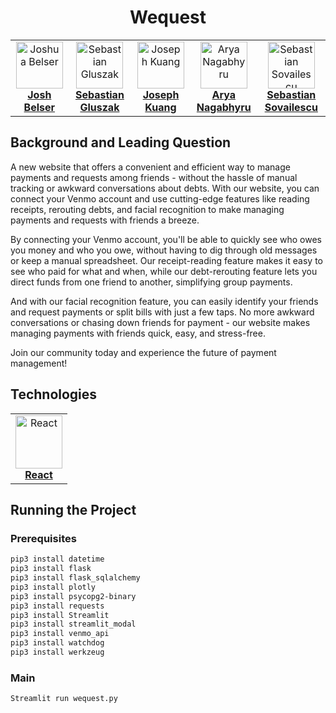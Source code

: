 <h1 align="center">
  Wequest
  </br>
</h1>

<table align="center">
  <tr>
    <td align="center"><a href="https://www.linkedin.com/in/joshua-belser-6119b924b/"><img src="https://media.licdn.com/dms/image/D5603AQEkpMTp1N8TGA/profile-displayphoto-shrink_400_400/0/1677040213506?e=1682553600&v=beta&t=HCZqTRngwPK0acoA13FHsVE-RBbi5K4QqQ7zex0Xeo0" width="75px;" height="75px;" alt="Joshua Belser"/><br /><b>Josh Belser</b></a><br /></td>
    <td align="center"><a href="https://www.linkedin.com/in/sebastiangluszak/"><img src="https://media.licdn.com/dms/image/C4E03AQHZtnG5jYf-6Q/profile-displayphoto-shrink_400_400/0/1625054399152?e=1682553600&v=beta&t=Nq93zk5o2ZFBhsvwkP9ryLy6V68wnyuu_7z-h-d6HFE" width="75px;" height="75px;" alt="Sebastian Gluszak"/><br /><b>Sebastian Gluszak</b></a><br /></td>
    <td align="center"><a href="https://www.linkedin.com/in/joseph-kuang-6bb55b1ba/"><img src="https://media.licdn.com/dms/image/C4D03AQGFVwZ0C7P67g/profile-displayphoto-shrink_400_400/0/1604452238422?e=1682553600&v=beta&t=tKSiLrdhvFal4sjYoUYdIaNdL8kTkZAYBQqe5OH2k6M" width="75px;" height="75px;" alt="Joseph Kuang"/><br /><b>Joseph Kuang</b></a><br /></td>
    <td align="center"><a href="https://www.linkedin.com/in/arya-nagabhyru-372514232/"><img src="https://media.licdn.com/dms/image/C4E03AQE652jwdbFm_w/profile-displayphoto-shrink_400_400/0/1645238585507?e=1682553600&v=beta&t=TKa1wG_AbCcsYGbV_pbC8uxIZexGYT4lNski0QwBJXg" width="75px;" height="75px;" alt="Arya Nagabhyru"/><br /><b>Arya Nagabhyru</b></a><br /></td>
    <td align="center"><a href="https://www.linkedin.com/in/sebastian-sovailescu/"><img src="https://media.licdn.com/dms/image/C5603AQGsokP5bxVmug/profile-displayphoto-shrink_400_400/0/1653078867544?e=1682553600&v=beta&t=5oyQfv6NrZyIYi_b8hqFG2-LVzaTGPNlwVm6yjiIbXI" width="75px;" height="75px;" alt="Sebastian Sovailescu"/><br /><b>Sebastian Sovailescu</b></a><br /></td>
</table>

## Background and Leading Question

A new website that offers a convenient and efficient way to manage payments and requests among friends - without the hassle of manual tracking or awkward conversations about debts. With our website, you can connect your Venmo account and use cutting-edge features like reading receipts, rerouting debts, and facial recognition to make managing payments and requests with friends a breeze.

By connecting your Venmo account, you'll be able to quickly see who owes you money and who you owe, without having to dig through old messages or keep a manual spreadsheet. Our receipt-reading feature makes it easy to see who paid for what and when, while our debt-rerouting feature lets you direct funds from one friend to another, simplifying group payments.

And with our facial recognition feature, you can easily identify your friends and request payments or split bills with just a few taps. No more awkward conversations or chasing down friends for payment - our website makes managing payments with friends quick, easy, and stress-free.

Join our community today and experience the future of payment management!

## Technologies

<table align="center">
  <tr>
    <td align="center"><a href=https://reactjs.org/"><img src="https://cdn4.iconfinder.com/data/icons/logos-3/600/React.js_logo-512.png" width="75px;" height="85px;" alt="React"/><br /><b>React</b></a></td>
</table>

## Running the Project

### Prerequisites
```bash
pip3 install datetime
pip3 install flask
pip3 install flask_sqlalchemy
pip3 install plotly
pip3 install psycopg2-binary
pip3 install requests
pip3 install Streamlit
pip3 install streamlit_modal
pip3 install venmo_api
pip3 install watchdog
pip3 install werkzeug
```

### Main 

```bash
Streamlit run wequest.py
```
